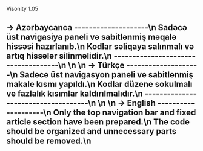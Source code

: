 Visonity 1.05


-> Azərbaycanca --------------------\n
Sadəcə üst navigasiya paneli və sabitlənmiş məqalə hissəsi hazırlanıb.\n
Kodlar səliqaya salınmalı və artıq hissələr silinməlidir.\n
------------------------------------\n
\n
\n
-> Türkçe --------------------\n
Sadece üst navigasyon paneli ve sabitlenmiş makale kısmı yapıldı.\n
Kodlar düzene sokulmalı ve fazlalık kısımlar kaldırılmalıdır.\n
------------------------------------\n
\n
\n
-> English --------------------\n
Only the top navigation bar and fixed article section have been prepared.\n
The code should be organized and unnecessary parts should be removed.\n
------------------------------------
